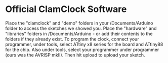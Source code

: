 Official ClamClock Software
=======

Place the "clamclock" and "demo" folders in your /Documents/Arduino folder to access the sketches we showed you. Place the "hardware" and "libraries" folders in /Documents/Arduino - or add their contents to the folders if they already exist. To program the clock, connect your programmer, under tools, select ATtiny x8 series for the board and ATtiny88 for the chip. Also under tools, select your programmer under programmer (ours was the AVRISP mkII). Then hit upload to upload your sketch. 